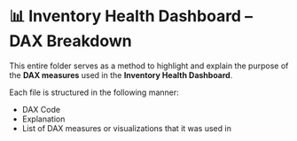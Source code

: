 # 📊 Inventory Health Dashboard – DAX Breakdown

This entire folder serves as a method to highlight and explain the purpose of the **DAX measures** used in the **Inventory Health Dashboard**.

Each file is structured in the following manner:
- DAX Code
- Explanation
- List of DAX measures or visualizations that it was used in
